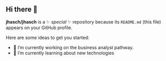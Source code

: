 ## Hi there 👋 


**jhasch/jhasch** is a ✨ _special_ ✨ repository because its `README.md` (this file) appears on your GitHub profile.

Here are some ideas to get you started:

- 🔭 I’m currently working on the business analyst pathway.
- 🌱 I’m currently learning about new technologies

  
